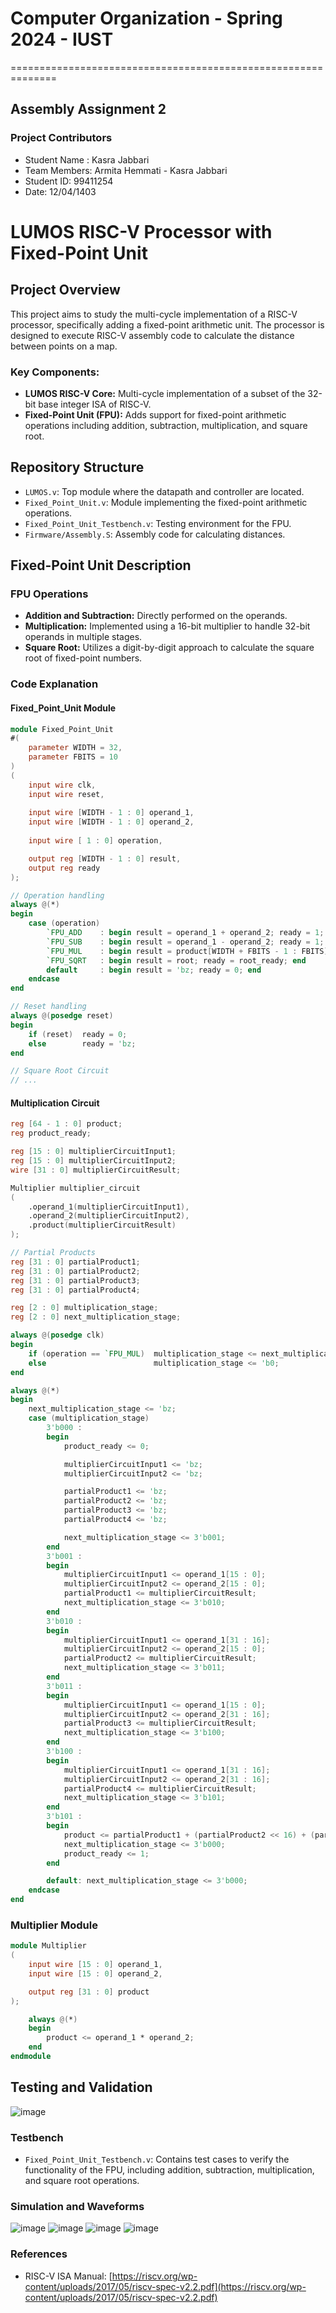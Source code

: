 
# Computer Organization - Spring 2024 - IUST
==============================================================
## Assembly Assignment 2

### Project Contributors

- Student Name : Kasra Jabbari
- Team Members: Armita Hemmati - Kasra Jabbari
- Student ID: 99411254
- Date: 12/04/1403

# LUMOS RISC-V Processor with Fixed-Point Unit

## Project Overview

This project aims to study the multi-cycle implementation of a RISC-V processor, specifically adding a fixed-point arithmetic unit. The processor is designed to execute RISC-V assembly code to calculate the distance between points on a map.

### Key Components:
- **LUMOS RISC-V Core:** Multi-cycle implementation of a subset of the 32-bit base integer ISA of RISC-V.
- **Fixed-Point Unit (FPU):** Adds support for fixed-point arithmetic operations including addition, subtraction, multiplication, and square root.

## Repository Structure

- `LUMOS.v`: Top module where the datapath and controller are located.
- `Fixed_Point_Unit.v`: Module implementing the fixed-point arithmetic operations.
- `Fixed_Point_Unit_Testbench.v`: Testing environment for the FPU.
- `Firmware/Assembly.S`: Assembly code for calculating distances.

## Fixed-Point Unit Description

### FPU Operations
- **Addition and Subtraction:** Directly performed on the operands.
- **Multiplication:** Implemented using a 16-bit multiplier to handle 32-bit operands in multiple stages.
- **Square Root:** Utilizes a digit-by-digit approach to calculate the square root of fixed-point numbers.

### Code Explanation

#### Fixed_Point_Unit Module
```verilog
module Fixed_Point_Unit 
#(
    parameter WIDTH = 32,
    parameter FBITS = 10
)
(
    input wire clk,
    input wire reset,
    
    input wire [WIDTH - 1 : 0] operand_1,
    input wire [WIDTH - 1 : 0] operand_2,
    
    input wire [ 1 : 0] operation,

    output reg [WIDTH - 1 : 0] result,
    output reg ready
);

// Operation handling
always @(*)
begin
    case (operation)
        `FPU_ADD    : begin result = operand_1 + operand_2; ready = 1; end
        `FPU_SUB    : begin result = operand_1 - operand_2; ready = 1; end
        `FPU_MUL    : begin result = product[WIDTH + FBITS - 1 : FBITS]; ready = product_ready; end
        `FPU_SQRT   : begin result = root; ready = root_ready; end
        default     : begin result = 'bz; ready = 0; end
    endcase
end

// Reset handling
always @(posedge reset)
begin
    if (reset)  ready = 0;
    else        ready = 'bz;
end

// Square Root Circuit
// ...
```
#### Multiplication Circuit
```verilog
reg [64 - 1 : 0] product;
reg product_ready;

reg [15 : 0] multiplierCircuitInput1;
reg [15 : 0] multiplierCircuitInput2;
wire [31 : 0] multiplierCircuitResult;

Multiplier multiplier_circuit
(
    .operand_1(multiplierCircuitInput1),
    .operand_2(multiplierCircuitInput2),
    .product(multiplierCircuitResult)
);

// Partial Products
reg [31 : 0] partialProduct1;
reg [31 : 0] partialProduct2;
reg [31 : 0] partialProduct3;
reg [31 : 0] partialProduct4;

reg [2 : 0] multiplication_stage;
reg [2 : 0] next_multiplication_stage;

always @(posedge clk) 
begin
    if (operation == `FPU_MUL)  multiplication_stage <= next_multiplication_stage;
    else                        multiplication_stage <= 'b0;
end

always @(*) 
begin
    next_multiplication_stage <= 'bz;
    case (multiplication_stage)
        3'b000 :
        begin
            product_ready <= 0;

            multiplierCircuitInput1 <= 'bz;
            multiplierCircuitInput2 <= 'bz;

            partialProduct1 <= 'bz;
            partialProduct2 <= 'bz;
            partialProduct3 <= 'bz;
            partialProduct4 <= 'bz;

            next_multiplication_stage <= 3'b001;
        end 
        3'b001 : 
        begin
            multiplierCircuitInput1 <= operand_1[15 : 0];
            multiplierCircuitInput2 <= operand_2[15 : 0];
            partialProduct1 <= multiplierCircuitResult;
            next_multiplication_stage <= 3'b010;
        end
        3'b010 : 
        begin
            multiplierCircuitInput1 <= operand_1[31 : 16];
            multiplierCircuitInput2 <= operand_2[15 : 0];
            partialProduct2 <= multiplierCircuitResult;
            next_multiplication_stage <= 3'b011;
        end
        3'b011 : 
        begin
            multiplierCircuitInput1 <= operand_1[15 : 0];
            multiplierCircuitInput2 <= operand_2[31 : 16];
            partialProduct3 <= multiplierCircuitResult;
            next_multiplication_stage <= 3'b100;
        end
        3'b100 : 
        begin
            multiplierCircuitInput1 <= operand_1[31 : 16];
            multiplierCircuitInput2 <= operand_2[31 : 16];
            partialProduct4 <= multiplierCircuitResult;
            next_multiplication_stage <= 3'b101;
        end
        3'b101 :
        begin
            product <= partialProduct1 + (partialProduct2 << 16) + (partialProduct3 << 16) + (partialProduct4 << 32);
            next_multiplication_stage <= 3'b000;
            product_ready <= 1;
        end

        default: next_multiplication_stage <= 3'b000;
    endcase    
end
```

### Multiplier Module
```verilog
module Multiplier
(
    input wire [15 : 0] operand_1,
    input wire [15 : 0] operand_2,

    output reg [31 : 0] product
);

    always @(*)
    begin
        product <= operand_1 * operand_2;
    end
endmodule
```

## Testing and Validation
![image](https://github.com/kasrajb/LUMOS_Jabbari/assets/80218100/432899cd-b5af-473c-bd49-999583ce5e7e)

### Testbench
- `Fixed_Point_Unit_Testbench.v`: Contains test cases to verify the functionality of the FPU, including addition, subtraction, multiplication, and square root operations.

### Simulation and Waveforms 
![image](https://github.com/kasrajb/LUMOS_Jabbari/assets/80218100/528004f7-8717-4728-8ace-def29afa2c3f)
![image](https://github.com/kasrajb/LUMOS_Jabbari/assets/80218100/93dbd8da-2c3e-4d50-aabe-d7e4d8d0ff1f)
![image](https://github.com/kasrajb/LUMOS_Jabbari/assets/80218100/f2ad23a4-6ff3-4a98-a4e1-81597ccf989d)
![image](https://github.com/kasrajb/LUMOS_Jabbari/assets/80218100/1ffd843a-24a2-419c-8ac8-9a50ae00fe60)


### References
- RISC-V ISA Manual: [https://riscv.org/wp-content/uploads/2017/05/riscv-spec-v2.2.pdf](https://riscv.org/wp-content/uploads/2017/05/riscv-spec-v2.2.pdf)
